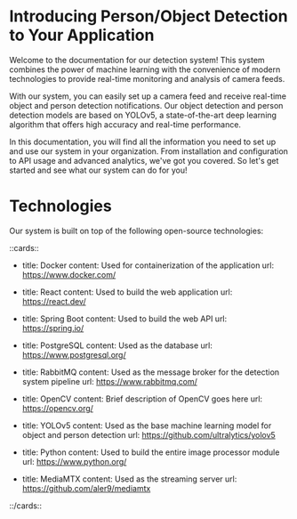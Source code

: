 # Introducing Person/Object Detection to Your Application

Welcome to the documentation for our detection system! This system combines the power of machine learning with the convenience of modern technologies to provide real-time monitoring and analysis of camera feeds.

With our system, you can easily set up a camera feed and receive real-time object and person detection notifications. Our object detection and person detection models are based on YOLOv5, a state-of-the-art deep learning algorithm that offers high accuracy and real-time performance.

In this documentation, you will find all the information you need to set up and use our system in your organization. From installation and configuration to API usage and advanced analytics, we've got you covered. So let's get started and see what our system can do for you!

# Technologies

Our system is built on top of the following open-source technologies:

::cards::

- title: Docker
  content: Used for containerization of the application
  url: https://www.docker.com/

- title: React
  content: Used to build the web application
  url: https://react.dev/

- title: Spring Boot
  content: Used to build the web API
  url: https://spring.io/

- title: PostgreSQL
  content: Used as the database
  url: https://www.postgresql.org/

- title: RabbitMQ
  content: Used as the message broker for the detection system pipeline
  url: https://www.rabbitmq.com/

- title: OpenCV
  content: Brief description of OpenCV goes here
  url: https://opencv.org/

- title: YOLOv5
  content: Used as the base machine learning model for object and person detection
  url: https://github.com/ultralytics/yolov5

- title: Python
  content: Used to build the entire image processor module
  url: https://www.python.org/

- title: MediaMTX
  content: Used as the streaming server
  url: https://github.com/aler9/mediamtx

::/cards::
